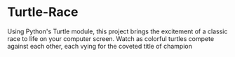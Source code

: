 # Turtle-Race
Using Python's Turtle module, this project brings the excitement of a classic race to life on your computer screen. Watch as colorful turtles compete against each other, each vying for the coveted title of champion
